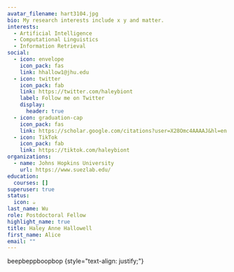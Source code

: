 ```yaml
---
avatar_filename: hart3104.jpg
bio: My research interests include x y and matter.
interests:
  - Artificial Intelligence
  - Computational Linguistics
  - Information Retrieval
social:
  - icon: envelope
    icon_pack: fas
    link: hhallow1@jhu.edu
  - icon: twitter
    icon_pack: fab
    link: https://twitter.com/haleybiont
    label: Follow me on Twitter
    display:
      header: true
  - icon: graduation-cap
    icon_pack: fas
    link: https://scholar.google.com/citations?user=X28Omc4AAAAJ&hl=en
  - icon: TikTok
    icon_pack: fab
    link: https://tiktok.com/haleybiont
organizations:
  - name: Johns Hopkins University
    url: https://www.suezlab.edu/
education:
  courses: []
superuser: true
status:
  icon: ☕️
last_name: Wu
role: Postdoctoral Fellow
highlight_name: true
title: Haley Anne Hallowell
first_name: Alice
email: ""
---
```

beepbeppboopbop
{style="text-align: justify;"}